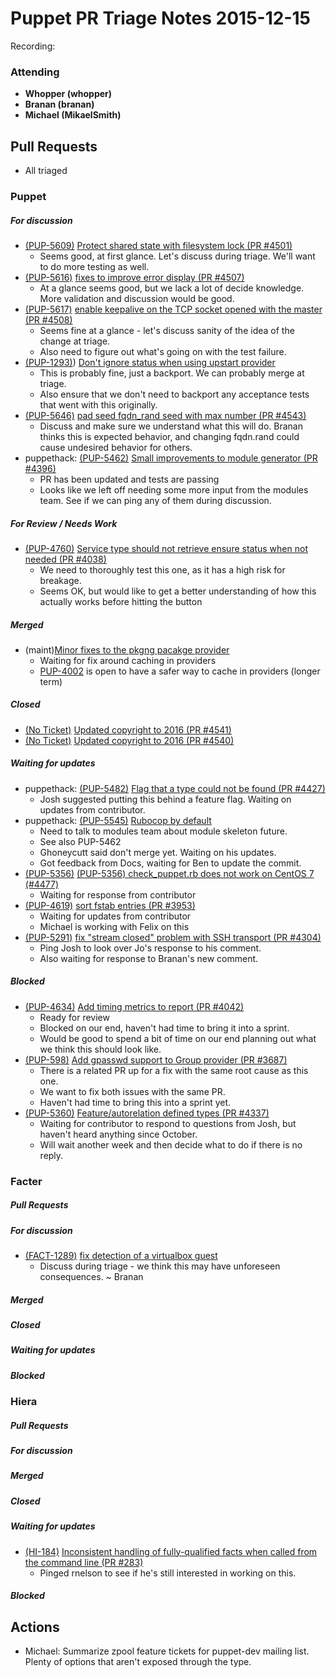 # Puppet PR Triage Notes 2015-12-15

Recording:

### Attending

* **Whopper (whopper)**
* **Branan (branan)**
* **Michael (MikaelSmith)**

## Pull Requests

* All triaged

### Puppet

##### For discussion

* [(PUP-5609)](https://tickets.puppetlabs.com/browse/PUP-5609) [Protect shared state with filesystem lock (PR #4501)](https://github.com/puppetlabs/puppet/pull/4501)
  - Seems good, at first glance. Let's discuss during triage. We'll want to do more testing as well.
* [(PUP-5616)](https://tickets.puppetlabs.com/browse/PUP-5615) [fixes to improve error display (PR #4507)](https://github.com/puppetlabs/puppet/pull/4507)
  - At a glance seems good, but we lack a lot of decide knowledge. More validation and discussion would be good.
* [(PUP-5617)](https://tickets.puppetlabs.com/browse/PUP-5617) [enable keepalive on the TCP socket opened with the master (PR #4508)](https://github.com/puppetlabs/puppet/pull/4508)
  - Seems fine at a glance - let's discuss sanity of the idea of the change at triage.
  - Also need to figure out what's going on with the test failure.
* [(PUP-1293)](https://tickets.puppetlabs.com/browse/PUP-1293)) [Don't ignore status when using upstart provider](https://github.com/puppetlabs/puppet/pull/4525)
  - This is probably fine, just a backport. We can probably merge at triage.
  - Also ensure that we don't need to backport any acceptance tests that went with this originally.
* [(PUP-5646)](https://tickets.puppetlabs.com/browse/PUP-4760) [pad seed fqdn_rand seed with max number (PR #4543)](https://github.com/puppetlabs/puppet/pull/4543)
  - Discuss and make sure we understand what this will do. Branan thinks this is expected behavior, and changing fqdn.rand could cause undesired behavior for others.
* puppethack: [(PUP-5462)](https://tickets.puppetlabs.com/browse/PUP-5462) [Small improvements to module generator (PR #4396)](https://github.com/puppetlabs/puppet/pull/4396)
  - PR has been updated and tests are passing
  - Looks like we left off needing some more input from the modules team. See if we can ping any of them during discussion.

##### For Review / Needs Work

* [(PUP-4760)](https://tickets.puppetlabs.com/browse/PUP-4760) [Service type should not retrieve ensure status when not needed (PR #4038)](https://github.com/puppetlabs/puppet/pull/4038)
  - We need to thoroughly test this one, as it has a high risk for breakage.
  - Seems OK, but would like to get a better understanding of how this actually works before hitting the button


##### Merged

* (maint)[Minor fixes to the pkgng pacakge provider](https://github.com/puppetlabs/puppet/pull/4472)
  - Waiting for fix around caching in providers
  - [PUP-4002](https://tickets.puppetlabs.com/browse/PUP-4002) is open to have a safer way to cache in providers (longer term)


##### Closed

* [(No Ticket)]() [Updated copyright to 2016 (PR #4541)](https://github.com/puppetlabs/puppet/pull/4541)
* [(No Ticket)]() [Updated copyright to 2016 (PR #4540)](https://github.com/puppetlabs/puppet/pull/4540)

##### Waiting for updates

* puppethack: [(PUP-5482)](https://tickets.puppetlabs.com/browse/PUP-5482) [Flag that a type could not be found (PR #4427)](https://github.com/puppetlabs/puppet/pull/4427)
  - Josh suggested putting this behind a feature flag. Waiting on updates from contributor.
* puppethack: [(PUP-5545)](https://tickets.puppetlabs.com/browse/PUP-5545) [Rubocop by default](https://github.com/puppetlabs/puppet/pull/4463)
  - Need to talk to modules team about module skeleton future.
  - See also PUP-5462
  - Ghoneycutt said don't merge yet. Waiting on his updates.
  - Got feedback from Docs, waiting for Ben to update the commit.
* [(PUP-5356)](https://tickets.puppetlabs.com/browse/PUP-5356) [(PUP-5356) check_puppet.rb does not work on CentOS 7 (#4477)](https://github.com/puppetlabs/puppet/pull/4477)
  - Waiting for response from contributor
* [(PUP-4619)](https://tickets.puppetlabs.com/browse/PUP-4619) [sort fstab entries (PR #3953)](https://github.com/puppetlabs/puppet/pull/3953)
  - Waiting for updates from contributor
  - Michael is working with Felix on this
* [(PUP-5291)](https://tickets.puppetlabs.com/browse/PUP-5291) [fix "stream closed" problem with SSH transport (PR #4304)](https://github.com/puppetlabs/puppet/pull/4304)
  - Ping Josh to look over Jo's response to his comment.
  - Also waiting for response to Branan's new comment.

##### Blocked

* [(PUP-4634)](https://tickets.puppetlabs.com/browse/PUP-4634) [Add timing metrics to report (PR #4042)](https://github.com/puppetlabs/puppet/pull/4042)
  - Ready for review
  - Blocked on our end, haven't had time to bring it into a sprint.
  - Would be good to spend a bit of time on our end planning out what we think this should look like.
* [(PUP-598)](https://tickets.puppetlabs.com/browse/PUP-598) [Add gpasswd support to Group provider (PR #3687)](https://github.com/puppetlabs/puppet/pull/3687)
  - There is a related PR up for a fix with the same root cause as this one.
  - We want to fix both issues with the same PR.
  - Haven't had time to bring this into a sprint yet.
* [(PUP-5360)](https://tickets.puppetlabs.com/browse/PUP-5360) [Feature/autorelation defined types (PR #4337)](https://github.com/puppetlabs/puppet/pull/4337)
  - Waiting for contributor to respond to questions from Josh, but haven't heard anything since October.
  - Will wait another week and then decide what to do if there is no reply.


### Facter

##### Pull Requests


##### For discussion
  * [(FACT-1289)](https://tickets.puppetlabs.com/browse/FACT-1289) [fix detection of a virtualbox guest ](https://github.com/puppetlabs/facter/pull/1240)
    - Discuss during triage - we think this may have unforeseen consequences. ~ Branan

##### Merged

##### Closed

##### Waiting for updates

##### Blocked

### Hiera

##### Pull Requests

##### For discussion

##### Merged

##### Closed

##### Waiting for updates

* [(HI-184)](https://tickets.puppetlabs.com/browse/HI-184) [Inconsistent handling of fully-qualified facts when called from the command line (PR #283)](https://github.com/puppetlabs/hiera/pull/283)
  - Pinged rnelson to see if he's still interested in working on this.

##### Blocked


## Actions

* Michael: Summarize zpool feature tickets for puppet-dev mailing list. Plenty of options that aren't exposed through the type.



